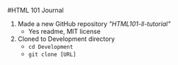 #HTML 101 Journal
1. Made a new GitHub repository *"HTML101-ll-tutorial"*
    * Yes readme, MIT license
2. Cloned to Development directory
    * `cd Development`
    * `git clone [URL]`








<!---1. Create a new GitHub repository:

    1. [Create a GitHub account](https://github.com/join?source=header-home) if you don't already have one. See [Git 101](placeholder) for more details.

    2. Click the **+** button in the top right corner, then select **New repository** from the dropdown.

    3. Give your new repository a name! You'll want something descriptive and memorable, like "HTML101-LLtutorial"--->
